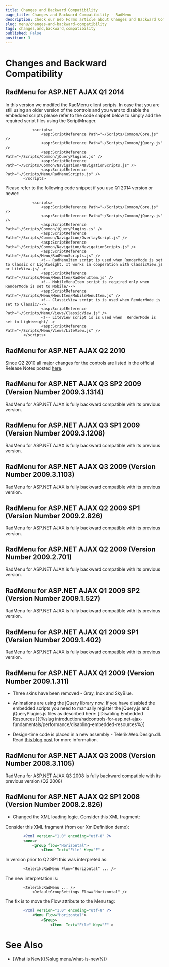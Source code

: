 ```yaml
---
title: Changes and Backward Compatibility
page_title: Changes and Backward Compatibility - RadMenu
description: Check our Web Forms article about Changes and Backward Compatibility.
slug: menu/changes-and-backward-compatibility
tags: changes,and,backward,compatibility
published: False
position: 3
---
```


# Changes and Backward Compatibility



## RadMenu for ASP.NET AJAX Q1 2014

In this version we modifed the RadMenu client scripts. In case that you are still using an older version of the controls and you want to disable the embedded scripts please refer to the code snippet below to simply add the required script files using the ScriptMnager.

````ASP.NET
	        <scripts>
	            <asp:ScriptReference Path="~/Scripts/Common/Core.js" />
	            <asp:ScriptReference Path="~/Scripts/Common/jQuery.js" />
	            <asp:ScriptReference Path="~/Scripts/Common/jQueryPlugins.js" />
	            <asp:ScriptReference Path="~/Scripts/Common/Navigation/NavigationScripts.js" />
	            <asp:ScriptReference Path="~/Scripts/Menu/RadMenuScripts.js" />
	    </scripts>
````



Please refer to the following code snippet if you use Q1 2014 version or newer:

````ASP.NET
	        <scripts>
			    <asp:ScriptReference Path="~/Scripts/Common/Core.js" />
	            <asp:ScriptReference Path="~/Scripts/Common/jQuery.js" />
	            <asp:ScriptReference Path="~/Scripts/Common/jQueryPlugins.js" />
	            <asp:ScriptReference Path="~/Scripts/Common/Navigation/OverlayScript.js" />
	            <asp:ScriptReference Path="~/Scripts/Common/Navigation/NavigationScripts.js" />
	            <asp:ScriptReference Path="~/Scripts/Menu/RadMenuScripts.js" />
	            <!-- RadMenuItem script is used when RenderMode is set to Classic or Lightweight. It works in cooperation with ClassicView.js or LiteView.js/-->
	            <asp:ScriptReference Path="~/Scripts/Menu/MenuItem/RadMenuItem.js" />
	            <!-- MobileMenuItem script is required only when RenderMode is set to Mobile/-->
	            <asp:ScriptReference Path="~/Scripts/Menu/MenuItem/MobileMenuItem.js" />
	            <!-- ClassicView script is is used when RenderMode is set to Classic/-->
	            <asp:ScriptReference Path="~/Scripts/Menu/Views/ClassicView.js" />
	            <!-- LiteView script is is used when  RenderMode is set to Lightweight/-->
	            <asp:ScriptReference Path="~/Scripts/Menu/Views/LiteView.js" />
		</scripts>
````



## RadMenu for ASP.NET AJAX Q2 2010

Since Q2 2010 all major changes for the controls are listed in the official Release Notes posted [here](https://www.telerik.com/products/aspnet-ajax/whats-new/release-history.aspx).

## RadMenu for ASP.NET AJAX Q3 SP2 2009 (Version Number 2009.3.1314)

RadMenu for ASP.NET AJAX is fully backward compatible with its previous version.

## RadMenu for ASP.NET AJAX Q3 SP1 2009 (Version Number 2009.3.1208)

RadMenu for ASP.NET AJAX is fully backward compatible with its previous version.

## RadMenu for ASP.NET AJAX Q3 2009 (Version Number 2009.3.1103)

RadMenu for ASP.NET AJAX is fully backward compatible with its previous version.

## RadMenu for ASP.NET AJAX Q2 2009 SP1 (Version Number 2009.2.826)

RadMenu for ASP.NET AJAX is fully backward compatible with its previous version.

## RadMenu for ASP.NET AJAX Q2 2009 (Version Number 2009.2.701)

RadMenu for ASP.NET AJAX is fully backward compatible with its previous version.

## RadMenu for ASP.NET AJAX Q1 2009 SP2 (Version Number 2009.1.527)

RadMenu for ASP.NET AJAX is fully backward compatible with its previous version.

## RadMenu for ASP.NET AJAX Q1 2009 SP1 (Version Number 2009.1.402)

RadMenu for ASP.NET AJAX is fully backward compatible with its previous version.

## RadMenu for ASP.NET AJAX Q1 2009 (Version Number 2009.1.311)

* Three skins have been removed - Gray, Inox and SkyBlue.

* Animations are using the jQuery library now. If you have disabled the embedded scripts you need to manually register the jQuery.js and jQueryPlugins.js files as described here: [ Disabling Embedded Resources ]({%slug introduction/radcontrols-for-asp.net-ajax-fundamentals/performance/disabling-embedded-resources%})

* Design-time code is placed in a new assembly - Telerik.Web.Design.dll. Read [this blog post](https://blogs.telerik.com/atanaskorchev/posts/09-03-06/Meet_Telerik_Web_Design_dll.aspx) for more information.

## RadMenu for ASP.NET AJAX Q3 2008 (Version Number 2008.3.1105)

RadMenu for ASP.NET AJAX Q3 2008 is fully backward compatible with its previous version (Q2 2008)



## RadMenu for ASP.NET AJAX Q2 SP1 2008 (Version Number 2008.2.826)

* Changed the XML loading logic. Consider this XML fragment:

Consider this XML fragment (from our XmlDefinition demo):

````XML
	    <?xml version="1.0" encoding="utf-8" ?>
	    <menu>
	        <group flow="Horizontal">    
	            <Item  Text="File" Key="F" >			
````



In version prior to Q2 SP1 this was interpreted as:

````ASP.NET
	    <telerik:RadMenu Flow="Horizontal" ... />
````



The new interpretation is:

````ASP.NET
	    <telerik:RadMenu ... />
	        <DefaultGroupSettings Flow="Horizontal" />    			
````



The fix is to move the Flow attribute to the Menu tag:

````XML
	    <?xml version="1.0" encoding="utf-8" ?>
	        <Menu Flow="Horizontal">
	            <Group>
	                <Item  Text="File" Key="F" > 			
````



# See Also

 * [What is New]({%slug menu/what-is-new%})
